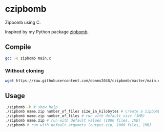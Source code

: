 # czipbomb

Zipbomb using C.

Inspired by my Python package [zipbomb](https://github.com/donno2048/zipbomb).

## Compile

```sh
gcc -o zipbomb main.c
```

### Without cloning

```sh
wget https://raw.githubusercontent.com/donno2048/czipbomb/master/main.c -O- | gcc -xc - -o zipbomb
```

## Usage

```sh
./zipbomb -h # show help
./zipbomb name.zip number_of_files size_in_kilobytes # create a zipbomb, Windows sucks and its long is bad so we have to use big values... (more than 100 would be fine)
./zipbomb name.zip number_of_files # run with default size (1MB)
./zipbomb name.zip # run with default values (1000 files, 1MB)
./zipbomb # run with default argumets (output.zip, 1000 files, 1MB)
```
